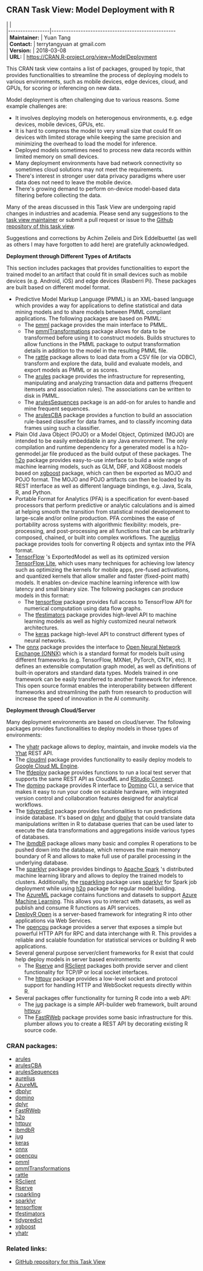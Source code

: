 CRAN Task View: Model Deployment with R
---------------------------------------

|                 |                                                     
|-----------------|---------------------------------------------------  
| **Maintainer:** | Yuan Tang                                           
| **Contact:**    | terrytangyuan at gmail.com                          
| **Version:**    | 2018-03-08                                          
| **URL:**        | <https://CRAN.R-project.org/view=ModelDeployment>   

This CRAN task view contains a list of packages, grouped by topic, that provides functionalities to streamline the process of deploying models to various environments, such as mobile devices, edge devices, cloud, and GPUs, for scoring or inferencing on new data.

Model deployment is often challenging due to various reasons. Some example challenges are:

-   It involves deploying models on heterogenous environments, e.g. edge devices, mobile devices, GPUs, etc.
-   It is hard to compress the model to very small size that could fit on devices with limited storage while keeping the same precision and minimizing the overhead to load the model for inference.
-   Deployed models sometimes need to process new data records within limited memory on small devices.
-   Many deployment environments have bad network connectivity so sometimes cloud solutions may not meet the requirements.
-   There's interest in stronger user data privacy paradigms where user data does not need to leave the mobile device.
-   There's growing demand to perform on-device model-based data filtering before collecting the data.

Many of the areas discussed in this Task View are undergoing rapid changes in industries and academia. Please send any suggestions to the [task view maintainer](mailto:terrytangyuan@gmail.com) or submit a pull request or issue to the [Github repository of this task view](https://github.com/terrytangyuan/ctv-model-deployment).

Suggestions and corrections by Achim Zeileis and Dirk Eddelbuettel (as well as others I may have forgotten to add here) are gratefully acknowledged.

**Deployment through Different Types of Artifacts**

This section includes packages that provides functionalities to export the trained model to an artifact that could fit in small devices such as mobile devices (e.g. Android, iOS) and edge devices (Rasberri Pi). These packages are built based on different model format.

-   Predictive Model Markup Language (PMML) is an XML-based language which provides a way for applications to define statistical and data mining models and to share models between PMML compliant applications. The following packages are based on PMML:
    -   The [pmml](https://cran.r-project.org/package=pmml) package provides the main interface to PMML.
    -   The [pmmlTransformations](https://cran.r-project.org/package=pmmlTransformations) package allows for data to be transformed before using it to construct models. Builds structures to allow functions in the PMML package to output transformation details in addition to the model in the resulting PMML file.
    -   The [rattle](https://cran.r-project.org/package=rattle) package allows to load data from a CSV file (or via ODBC), transform and explore the data, build and evaluate models, and export models as PMML or as scores.
    -   The [arules](https://cran.r-project.org/package=arules) package provides the infrastructure for representing, manipulating and analyzing transaction data and patterns (frequent itemsets and association rules). The associations can be written to disk in PMML.
    -   The [arulesSequences](https://cran.r-project.org/package=arulesSequences) package is an add-on for arules to handle and mine frequent sequences.
    -   The [arulesCBA](https://cran.r-project.org/package=arulesCBA) package provides a function to build an association rule-based classifier for data frames, and to classify incoming data frames using such a classifier.
-   Plain Old Java Object (POJO) or a Model Object, Optimized (MOJO) are intended to be easily embeddable in any Java environment. The only compilation and runtime dependency for a generated model is a h2o-genmodel.jar file produced as the build output of these packages. The [h2o](https://cran.r-project.org/package=h2o/index.html) package provides easy-to-use interface to build a wide range of machine learning models, such as GLM, DRF, and XGBoost models based on [xgboost](../packages/xgboost) package, which can then be exported as MOJO and POJO format. The MOJO and POJO artifacts can then be loaded by its REST interface as well as different language bindings, e.g. Java, Scala, R, and Python.
-   Portable Format for Analytics (PFA) is a specification for event-based processors that perform predictive or analytic calculations and is aimed at helping smooth the transition from statistical model development to large-scale and/or online production. PFA combines the ease of portability across systems with algorithmic flexibility: models, pre-processing, and post-processing are all functions that can be arbitrarily composed, chained, or built into complex workflows. The [aurelius](https://cran.r-project.org/package=aurelius) package provides tools for converting R objects and syntax into the PFA format.
-   [TensorFlow](https://www.tensorflow.org/) 's ExportedModel as well as its optimized version [TensorFlow Lite](https://www.tensorflow.org/mobile/tflite/), which uses many techniques for achieving low latency such as optimizing the kernels for mobile apps, pre-fused activations, and quantized kernels that allow smaller and faster (fixed-point math) models. It enables on-device machine learning inference with low latency and small binary size. The following packages can produce models in this format:
    -   The [tensorflow](https://cran.r-project.org/package=tensorflow) package provides full access to TensorFlow API for numerical computation using data flow graphs.
    -   The [tfestimators](https://cran.r-project.org/package=tfestimators) package provides high-level API to machine learning models as well as highly customized neural network architectures.
    -   The [keras](https://cran.r-project.org/package=keras) package high-level API to construct different types of neural networks.
-   The [onnx](https://cran.r-project.org/package=onnx) package provides the interface to [Open Neural Network Exchange (ONNX)](https://onnx.ai/) which is a standard format for models built using different frameworks (e.g. TensorFlow, MXNet, PyTorch, CNTK, etc). It defines an extensible computation graph model, as well as definitions of built-in operators and standard data types. Models trained in one framework can be easily transferred to another framework for inference. This open source format enables the interoperability between different frameworks and streamlining the path from research to production will increase the speed of innovation in the AI community.

**Deployment through Cloud/Server**

Many deployment environments are based on cloud/server. The following packages provides functionalities to deploy models in those types of environments:

-   The [yhatr](https://cran.r-project.org/package=yhatr) package allows to deploy, maintain, and invoke models via the [Yhat](https://www.yhat.com) REST API.
-   The [cloudml](https://github.com/rstudio/cloudml) package provides functionality to easily deploy models to [Google Cloud ML Engine](https://cloud.google.com/ml-engine/).
-   The [tfdeploy](https://github.com/rstudio/tfdeploy) package provides functions to run a local test server that supports the same REST API as CloudML and [RStudio Connect](https://www.rstudio.com/products/connect/).
-   The [domino](https://cran.r-project.org/package=domino) package provides R interface to [Domino](https://www.dominodatalab.com/) CLI, a service that makes it easy to run your code on scalable hardware, with integrated version control and collaboration features designed for analytical workflows.
-   The [tidypredict](https://cran.r-project.org/package=tidypredict/index.html) package provides functionalities to run predictions inside database. It's based on [dplyr](../packages/dplyr/index.html) and [dbplyr](../packages/dbplyr) that could translate data manipulations written in R to database queries that can be used later to execute the data transformations and aggregations inside various types of databases.
-   The [ibmdbR](https://cran.r-project.org/package=ibmdbR) package allows many basic and complex R operations to be pushed down into the database, which removes the main memory boundary of R and allows to make full use of parallel processing in the underlying database.
-   The [sparklyr](https://cran.r-project.org/package=sparklyr/index.html) package provides bindings to [Apache Spark](https://spark.apache.org/) 's distributed machine learning library and allows to deploy the trained models to clusters. Additionally, the [rsparkling](../packages/rsparkling/index.html) package uses [sparklyr](../packages/sparklyr/index.html) for Spark job deployment while using [h2o](../packages/h2o) package for regular model building.
-   The [AzureML](https://cran.r-project.org/package=AzureML) package contains functions and datasets to support [Azure Machine Learning](https://azure.microsoft.com/en-us/overview/machine-learning/). This allows you to interact with datasets, as well as publish and consume R functions as API services.
-   [DeployR Open](http://projects.revolutionanalytics.com/deployr/) is a server-based framework for integrating R into other applications via Web Services.
-   The [opencpu](https://cran.r-project.org/package=opencpu) package provides a server that exposes a simple but powerful HTTP API for RPC and data interchange with R. This provides a reliable and scalable foundation for statistical services or building R web applications.
-   Several general purpose server/client frameworks for R exist that could help deploy models in server based environments:
    -   The [Rserve](https://cran.r-project.org/package=Rserve/index.html) and [RSclient](../packages/RSclient) packages both provide server and client functionality for TCP/IP or local socket interfaces.
    -   The [httpuv](https://cran.r-project.org/package=httpuv) package provides a low-level socket and protocol support for handling HTTP and WebSocket requests directly within R.
-   Several packages offer functionality for turning R code into a web API:
    -   The [jug](https://cran.r-project.org/package=jug/index.html) package is a simple API-builder web framework, built around [httpuv](../packages/httpuv).
    -   The [FastRWeb](https://cran.r-project.org/package=FastRWeb) package provides some basic infrastructure for this. plumber allows you to create a REST API by decorating existing R source code.

### CRAN packages:

-   [arules](https://cran.r-project.org/package=arules)
-   [arulesCBA](https://cran.r-project.org/package=arulesCBA)
-   [arulesSequences](https://cran.r-project.org/package=arulesSequences)
-   [aurelius](https://cran.r-project.org/package=aurelius)
-   [AzureML](https://cran.r-project.org/package=AzureML)
-   [dbplyr](https://cran.r-project.org/package=dbplyr)
-   [domino](https://cran.r-project.org/package=domino)
-   [dplyr](https://cran.r-project.org/package=dplyr)
-   [FastRWeb](https://cran.r-project.org/package=FastRWeb)
-   [h2o](https://cran.r-project.org/package=h2o)
-   [httpuv](https://cran.r-project.org/package=httpuv)
-   [ibmdbR](https://cran.r-project.org/package=ibmdbR)
-   [jug](https://cran.r-project.org/package=jug)
-   [keras](https://cran.r-project.org/package=keras)
-   [onnx](https://cran.r-project.org/package=onnx)
-   [opencpu](https://cran.r-project.org/package=opencpu)
-   [pmml](https://cran.r-project.org/package=pmml)
-   [pmmlTransformations](https://cran.r-project.org/package=pmmlTransformations)
-   [rattle](https://cran.r-project.org/package=rattle)
-   [RSclient](https://cran.r-project.org/package=RSclient)
-   [Rserve](https://cran.r-project.org/package=Rserve)
-   [rsparkling](https://cran.r-project.org/package=rsparkling)
-   [sparklyr](https://cran.r-project.org/package=sparklyr)
-   [tensorflow](https://cran.r-project.org/package=tensorflow)
-   [tfestimators](https://cran.r-project.org/package=tfestimators)
-   [tidypredict](https://cran.r-project.org/package=tidypredict)
-   [xgboost](https://cran.r-project.org/package=xgboost)
-   [yhatr](https://cran.r-project.org/package=yhatr)

### Related links:

-   [GitHub repository for this Task View](https://github.com/terrytangyuan/ctv-model-deployment)
